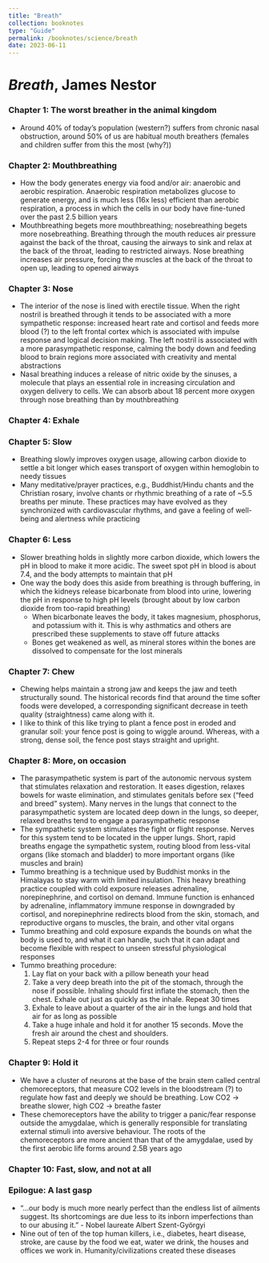 ```yaml
---
title: "Breath"
collection: booknotes
type: "Guide"
permalink: /booknotes/science/breath
date: 2023-06-11
---
```

# *Breath*, James Nestor
### Chapter 1: The worst breather in the animal kingdom
*	Around 40% of today’s population (western?) suffers from chronic nasal obstruction, around 50% of us are habitual mouth breathers (females and children suffer from this the most (why?))
### Chapter 2: Mouthbreathing
*	How the body generates energy via food and/or air: anaerobic and aerobic respiration. Anaerobic respiration metabolizes glucose to generate energy, and is much less (16x less) efficient than aerobic respiration, a process in which the cells in our body have fine-tuned over the past 2.5 billion years
*	Mouthbreathing begets more mouthbreathing; nosebreathing begets more nosebreathing. Breathing through the mouth reduces air pressure against the back of the throat, causing the airways to sink and relax at the back of the throat, leading to restricted airways. Nose breathing increases air pressure, forcing the muscles at the back of the throat to open up, leading to opened airways
### Chapter 3: Nose
*	The interior of the nose is lined with erectile tissue. When the right nostril is breathed through it tends to be associated with a more sympathetic response: increased heart rate and cortisol and feeds more blood (?) to the left frontal cortex which is associated with impulse response and logical decision making. The left nostril is associated with a more parasympathetic response, calming the body down and feeding blood to brain regions more associated with creativity and mental abstractions 
*	Nasal breathing induces a release of nitric oxide by the sinuses, a molecule that plays an essential role in increasing circulation and oxygen delivery to cells. We can absorb about 18 percent more oxygen through nose breathing than by mouthbreathing
### Chapter 4: Exhale
### Chapter 5: Slow
*	Breathing slowly improves oxygen usage, allowing carbon dioxide to settle a bit longer which eases transport of oxygen within hemoglobin to needy tissues
*	Many meditative/prayer practices, e.g., Buddhist/Hindu chants and the Christian rosary, involve chants or rhythmic breathing of a rate of ~5.5 breaths per minute. These practices may have evolved as they synchronized with cardiovascular rhythms, and gave a feeling of well-being and alertness while practicing 
### Chapter 6: Less
*	Slower breathing holds in slightly more carbon dioxide, which lowers the pH in blood to make it more acidic. The sweet spot pH in blood is about 7.4, and the body attempts to maintain that pH
*	One way the body does this aside from breathing is through buffering, in which the kidneys release bicarbonate from blood into urine, lowering the pH in response to high pH levels (brought about by low carbon dioxide from too-rapid breathing)
    * When bicarbonate leaves the body, it takes magnesium, phosphorus, and potassium with it. This is why asthmatics and others are prescribed these supplements to stave off future attacks
    * Bones get weakened as well, as mineral stores within the bones are dissolved to compensate for the lost minerals 
### Chapter 7: Chew
* Chewing helps maintain a strong jaw and keeps the jaw and teeth structurally sound. The historical records find that around the time softer foods were developed, a corresponding significant decrease in teeth quality (straightness) came along with it.
* I like to think of this like trying to plant a fence post in eroded and granular soil: your fence post is going to wiggle around. Whereas, with a strong, dense soil, the fence post stays straight and upright.
### Chapter 8: More, on occasion
*	The parasympathetic system is part of the autonomic nervous system that stimulates relaxation and restoration. It eases digestion, relaxes bowels for waste elimination, and stimulates genitals before sex (“feed and breed” system). Many nerves in the lungs that connect to the parasympathetic system are located deep down in the lungs, so deeper, relaxed breaths tend to engage a parasympathetic response
*	The sympathetic system stimulates the fight or flight response. Nerves for this system tend to be located in the upper lungs. Short, rapid breaths engage the sympathetic system, routing blood from less-vital organs (like stomach and bladder) to more important organs (like muscles and brain)
*	Tummo breathing is a technique used by Buddhist monks in the Himalayas to stay warm with limited insulation. This heavy breathing practice coupled with cold exposure releases adrenaline, norepinephrine, and cortisol on demand. Immune function is enhanced by adrenaline, inflammatory immune response in downgraded by cortisol, and norepinephrine redirects blood from the skin, stomach, and reproductive organs to muscles, the brain, and other vital organs
*	Tummo breathing and cold exposure expands the bounds on what the body is used to, and what it can handle, such that it can adapt and become flexible with respect to unseen stressful physiological responses
*	Tummo breathing procedure:
     1. Lay flat on your back with a pillow beneath your head
     2. Take a very deep breath into the pit of the stomach, through the nose if possible. Inhaling should first inflate the stomach, then the chest. Exhale out just as quickly as the inhale. Repeat 30 times
     3. Exhale to leave about a quarter of the air in the lungs and hold that air for as long as possible
    4. Take a huge inhale and hold it for another 15 seconds. Move the fresh air around the chest and shoulders.
    5. Repeat steps 2-4 for three or four rounds
### Chapter 9: Hold it
*	We have a cluster of neurons at the base of the brain stem called central chemoreceptors, that measure CO2 levels in the bloodstream (?) to regulate how fast and deeply we should be breathing. Low CO2 -> breathe slower, high CO2 -> breathe faster
*	These chemoreceptors have the ability to trigger a panic/fear response outside the amygdalae, which is generally responsible for translating external stimuli into aversive behaviour. The roots of the chemoreceptors are more ancient than that of the amygdalae, used by the first aerobic life forms around 2.5B years ago
### Chapter 10: Fast, slow, and not at all
### Epilogue: A last gasp
*	“…our body is much more nearly perfect than the endless list of ailments suggest. Its shortcomings are due less to its inborn imperfections than to our abusing it.” - Nobel laureate Albert Szent-Györgyi
*	Nine out of ten of the top human killers, i.e., diabetes, heart disease, stroke, are cause by the food we eat, water we drink, the houses and offices we work in. Humanity/civilizations created these diseases
